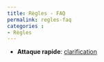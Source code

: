 ```yaml
---
title: Règles - FAQ
permalink: regles-faq
categories :
- Règles
---
```


- **Attaque rapide**: [clarification](https://www.peginc.com/forum/viewtopic.php?t=42264&amp;highlight=rapid+attack)
